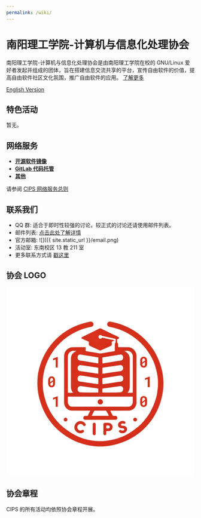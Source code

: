 ```yaml
---
permalink: /wiki/
---
```


# 南阳理工学院-计算机与信息化处理协会

南阳理工学院-计算机与信息化处理协会是由南阳理工学院在校的 GNU/Linux 爱好者发起并组成的团体，旨在搭建信息交流共享的平台，宣传自由软件的价值，提高自由软件社区文化氛围，推广自由软件的应用。
[了解更多](intro.md)

[English Version](intro_english.md)

## 特色活动

<!-- - **[LUG 每周小聚](/wiki/cips/events/weeklyparty):**

  每周末由同学带来的技术分享演讲。

- **[Linux Install Party](/wiki/cips/events/lip):**

  推广和安装 Linux，宣传和鼓励开源和自由软件精神的活动。

- **[Linux 101](/wiki/cips/events/101):**

  帮助新手学习 Linux 的系列活动。

- **[自由软件日](/wiki/cips/events/sfd):**

  在国际自由软件基金会（SFI）的领导下，由自由/开源软件爱好者自发筹集的非盈利性活动。

- **[信息安全大赛](/wiki/cips/events/hackergame):**

  每年秋季学期举办的信息安全竞赛。 -->

暂无。

## 网络服务

- **[开源软件镜像](/wiki/cips/services/mirrors)**
- **[GitLab 代码托管](/wiki/cips/services/gitlab)**
- **[其他](/wiki/cips/services)**

请参阅 [CIPS 网络服务总则](/wiki/cips/services/rules)

## 联系我们

- QQ 群: 适合于即时性较强的讨论，较正式的讨论还请使用邮件列表。
- 邮件列表: [点击此处了解详情](/wiki/cips/mailinglist)
- 官方邮箱: ![]({{ site.static_url }}/email.png)
- 活动室: 东南校区 13 教 211 室
- 更多联系方式请 [戳这里](/wiki/cips/contact)

## 协会 LOGO

![img](/static/logo.png)

<!-- Designed by Shengyu Zhang on 2018-08-30 -->

## 协会章程

CIPS 的所有活动均依照协会章程开展。
